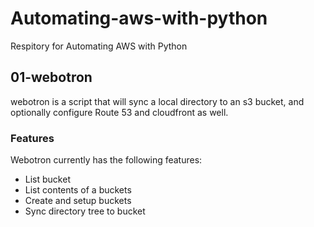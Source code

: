 # Automating-aws-with-python
Respitory for Automating AWS with Python


## 01-webotron

webotron is a script that will sync a local directory to an s3 bucket, and optionally configure Route 53 and cloudfront as well.


### Features

Webotron currently has the following features:

- List bucket
- List contents of a buckets
- Create and setup buckets
- Sync directory tree to bucket
